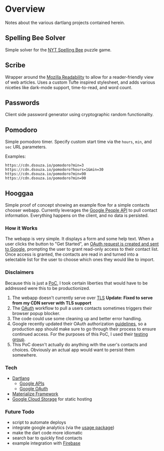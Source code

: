 # Overview
Notes about the various dartlang projects contained herein.

## Spelling Bee Solver
Simple solver for the [NYT Spelling Bee](https://www.nytimes.com/puzzles/spelling-bee) puzzle game.

## Scribe
Wrapper around the [Mozilla Readability](https://github.com/mozilla/readability) to allow for
a reader-friendly view of web articles. Uses a custom Tufte inspired stylesheet, and adds various
niceties like dark-mode support, time-to-read, and word count.

## Passwords
Client side password generator using cryptographic random functionality.

## Pomodoro
Simple pomodoro timer. Specify custom start time via the `hours`, `min`, and `sec` URL parameters.

Examples:
```
https://cdn.dsouza.io/pomodoro?min=3
https://cdn.dsouza.io/pomodoro?hours=1&min=30
https://cdn.dsouza.io/pomodoro?min=90
https://cdn.dsouza.io/pomodoro?min=90
```

## Hooggaa
Simple proof of concept showing an example flow for a simple contacts chooser webapp. Currently leverages the [Google People API](https://developers.google.com/people/) to pull contact information. Everything happens on the client, and no data is persisted.

### How it Works
The webapp is very simple. It displays a form and some help text. When a user clicks the button to "Get Started", an [OAuth request is created and sent to Google](https://developers.google.com/oauthplayground/
), prompting the user to grant read-only access to their contact list. Once access is granted, the contacts are read in and turned into a selectable list for the user to choose which ones they would like to import.

### Disclaimers
Because this is just a [PoC](https://en.wikipedia.org/wiki/Proof_of_concept), I took certain liberties that would have to be addressed were this to be productionized.
1. The webapp doesn't currently serve over [TLS](https://en.wikipedia.org/wiki/Transport_Layer_Security) **Update: Fixed to serve from my CDN server with TLS support**
2. The [OAuth](https://en.wikipedia.org/wiki/OAuth) workflow to pull a users contacts sometimes triggers their browser popup blocker.
3. The code could use some cleaning up and better error handling.
4. Google recently updated their OAuth authorization [guidelines](https://developers.googleblog.com/2017/05/updating-developer-identity-guidelines.html), so a production app should make sure to go through their process to ensure continued access. For the purposes of this PoC, I used their [testing group](https://groups.google.com/forum/#!forum/risky-access-by-unreviewed-apps
).
5. This PoC doesn't actually do anything with the user's contacts and choices. Obviously an actual app would want to persist them somewhere.

### Tech
- [Dartlang](https://www.dartlang.org/)
  - [Google APIs](https://pub.dartlang.org/packages/googleapis)
  - [Google OAuth](https://pub.dartlang.org/packages/googleapis_auth)
- [Materialize Framework](http://materializecss.com/)
- [Google Cloud Storage](https://cloud.google.com/storage/) for static hosting

### Future Todo
- script to automate deploys
- integrate google analytics (via the [usage package](https://pub.dartlang.org/packages/usage))
- make the dart code more idiomatic
- search bar to quickly find contacts
- example integration with [Firebase](https://firebase.google.com/)

